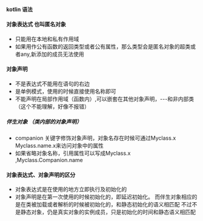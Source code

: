 #### kotlin 语法



#### 对象表达式  也叫匿名对象
- 只能用在本地和私有作用域
- 如果用作公有函数的返回类型或者公有属性，那么类型会是匿名对象的超类或者any,新添加的成员无法使用

#### 对象声明

- 不是表达式不能用在语句的右边
- 是单例模式，使用的时候直接使用名称即可
- 不能声明在局部作用域（函数内）,可以嵌套在其他对象声明，---和非内部类（这个不能理解，好像不报错）

 ##### 伴生对象 （类内部的对象声明）
 - companion 关键字修饰对象声明，对象名存在时候可通过Myclass.x Myclass.name.x来访问对象中的属性
 - 如果省略对象名称，引用属性可以写成Myclass.x ,Myclass.Companion.name

 #### 对象表达式、对象声明的区分
- 对象表达式是在使用的地方立即执行及初始化的
- 对象声明是在第一次使用的时候初始化的，即延迟初始化。 而伴生对象相应的是在类被加载或者解析的时候被初始化的，和静态初始化的语义相匹配
  不过不是静态对象，仍是真实对象的实例成员，只是初始化的时间和静态语义相匹配

  
